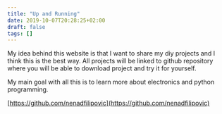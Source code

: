 ```yaml
---
title: "Up and Running"
date: 2019-10-07T20:28:25+02:00
draft: false
tags: []
---
```


My idea behind this website is that I want to share my diy projects and I think this is the best way.
All projects will be linked to github repository where you will be able to download project and try it for yourself.

My main goal with all this is to learn more about electronics and python programming.

[https://github.com/nenadfilipovic](https://github.com/nenadfilipovic)